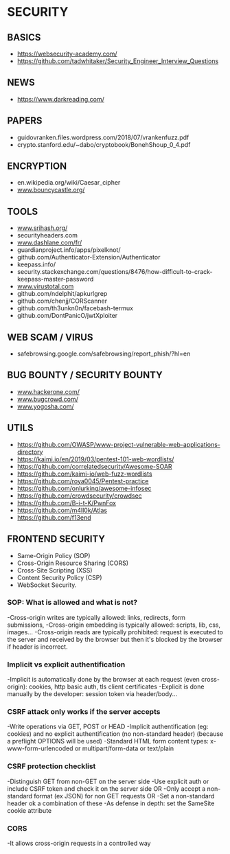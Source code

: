
# SECURITY

## BASICS

- https://websecurity-academy.com/
- https://github.com/tadwhitaker/Security_Engineer_Interview_Questions

## NEWS

- https://www.darkreading.com/

## PAPERS
- guidovranken.files.wordpress.com/2018/07/vrankenfuzz.pdf
- crypto.stanford.edu/~dabo/cryptobook/BonehShoup_0_4.pdf

## ENCRYPTION
- en.wikipedia.org/wiki/Caesar_cipher
- www.bouncycastle.org/

## TOOLS
- www.srihash.org/
- securityheaders.com
- www.dashlane.com/fr/
- guardianproject.info/apps/pixelknot/
- github.com/Authenticator-Extension/Authenticator
- keepass.info/
- security.stackexchange.com/questions/8476/how-difficult-to-crack-keepass-master-password
- www.virustotal.com
- github.com/ndelphit/apkurlgrep
- github.com/chenjj/CORScanner
- github.com/th3unkn0n/facebash-termux
- github.com/DontPanicO/jwtXploiter

## WEB SCAM / VIRUS
- safebrowsing.google.com/safebrowsing/report_phish/?hl=en

## BUG BOUNTY / SECURITY BOUNTY
- www.hackerone.com/
- www.bugcrowd.com/
- www.yogosha.com/

## UTILS
- https://github.com/OWASP/www-project-vulnerable-web-applications-directory
- https://kaimi.io/en/2019/03/pentest-101-web-wordlists/
- https://github.com/correlatedsecurity/Awesome-SOAR
- https://github.com/kaimi-io/web-fuzz-wordlists
- https://github.com/roya0045/Pentest-practice
- https://github.com/onlurking/awesome-infosec
- https://github.com/crowdsecurity/crowdsec
- https://github.com/B-i-t-K/PwnFox
- https://github.com/m4ll0k/Atlas
- https://github.com/f13end


## FRONTEND SECURITY
- Same-Origin Policy (SOP)
- Cross-Origin Resource Sharing (CORS)
- Cross-Site Scripting (XSS)
- Content Security Policy (CSP)
- WebSocket Security.

### SOP: What is allowed and what is not?
-Cross-origin writes are typically allowed: links, redirects, form submissions,
-Cross-origin embedding is typically allowed: scripts, lib, css, images...
-Cross-origin reads are typically prohibited: request is executed to the server and received by the browser but then it's blocked by the browser if header is incorrect.

### Implicit vs explicit authentification
-Implicit is automatically done by the browser at each request (even cross-origin): cookies, http basic auth, tls client certificates
-Explicit is done manually by the developer: session token via header/body...

### CSRF attack only works if the server accepts
-Write operations via GET, POST or HEAD
-Implicit authentification (eg: cookies) and no explicit authentification (no non-standard header) (because a preflight OPTIONS will be used)
-Standard HTML form content types: x-www-form-urlencoded or multipart/form-data or text/plain

### CSRF protection checklist
-Distinguish GET from non-GET on the server side
-Use explicit auth or include CSRF token and check it on the server side OR
-Only accept a non-standard format (ex JSON) for non GET requests OR
-Set a non-standard header ok a combination of these
-As defense in depth: set the SameSite cookie attribute

### CORS
-It allows cross-origin requests in a controlled way